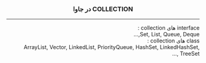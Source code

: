 <h3 dir="rtl" align="center">
COLLECTION در جاوا
</h3>

---

<p dir="rtl" align="right">
interface های collection :
<br>
Set, List, Queue, Deque,…
<br>
class های collection :
<br>
ArrayList, Vector, LinkedList, PriorityQueue, HashSet, LinkedHashSet, TreeSet ,…
</p>
